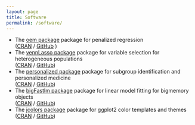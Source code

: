 ```yaml
---
layout: page
title: Software
permalink: /software/
---
```



* The [oem package](https://jaredhuling.github.io/oem) package for penalized regression <br /> ([CRAN](https://cran.r-project.org/package=oem) / [GitHub](https://github.com/jaredhuling/oem) )
* The [vennLasso package](https://jaredhuling.github.io/vennLasso) package for variable selection for heterogeneous populations <br /> ([CRAN](https://cran.r-project.org/package=vennLasso) / [GitHub](https://github.com/jaredhuling/vennLasso))
* The [personalized package](https://jaredhuling.github.io/personalized) package for subgroup identification and personalized medicine <br /> ([CRAN](https://cran.r-project.org/package=personalized) / [GitHub](https://github.com/jaredhuling/personalized))
* The [bigFastlm package](https://jaredhuling.github.io/bigFastlm) package for linear model fitting for bigmemory objects <br /> ([CRAN](https://cran.r-project.org/package=bigFastlm) / [GitHub](https://github.com/jaredhuling/bigFastlm))
* The [jcolors package](https://jaredhuling.github.io/jcolors) package for ggplot2 color templates and themes <br /> ([CRAN](https://cran.r-project.org/package=jcolors) / [GitHub](https://github.com/jaredhuling/jcolors))